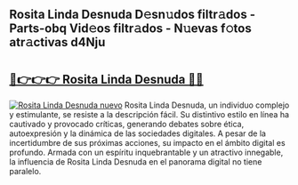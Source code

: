 ## Rosita Linda Desnuda D𝚎sn𝚞dos filtr𝚊dos - Parts-obq Vid𝚎os filtr𝚊dos - N𝚞evas f𝚘tos atr𝚊ctivas d4Nju

# <h2><a href="http://mb3mxe.tromn.icu/?c=Rosita+Linda+Desnuda">🔗👉👉👉 Rosita Linda Desnuda 🔗🔗</a></h2>

[![Rosita Linda Desnuda nuevo](https://i.imgur.com/pEAQMta.gif)](http://mb3mxe.tromn.icu/?c=Rosita+Linda+Desnuda)
Rosita Linda Desnuda, un individuo complejo y estimulante, se resiste a la descripción fácil. Su distintivo estilo en línea ha cautivado y provocado críticas, generando debates sobre ética, autoexpresión y la dinámica de las sociedades digitales. A pesar de la incertidumbre de sus próximas acciones, su impacto en el ámbito digital es profundo. Armada con un espíritu inquebrantable y un atractivo innegable, la influencia de Rosita Linda Desnuda en el panorama digital no tiene paralelo.
